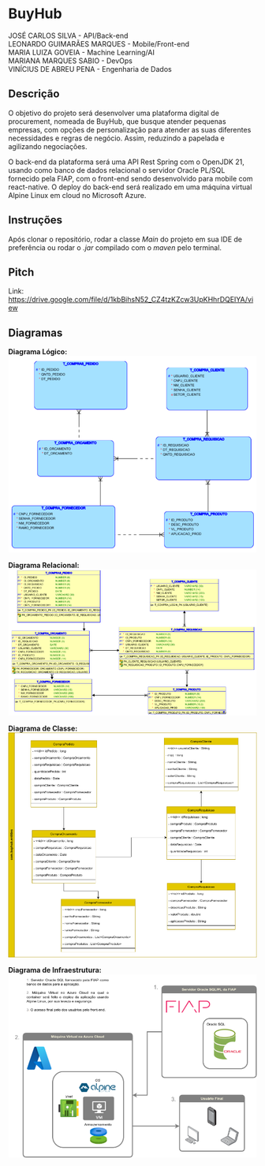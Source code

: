 # BuyHub

JOSÉ CARLOS SILVA - API/Back-end  
LEONARDO GUIMARÃES MARQUES - Mobile/Front-end  
MARIA LUIZA GOVEIA - Machine Learning/AI  
MARIANA MARQUES SABIO - DevOps  
VINÍCIUS DE ABREU PENA - Engenharia de Dados  

## Descrição

O objetivo do projeto será desenvolver uma plataforma digital de procurement, nomeada de BuyHub, que busque atender pequenas empresas, com opções de personalização para atender as suas diferentes necessidades e regras de negócio. Assim, reduzindo a papelada e agilizando negociações.  

O back-end da plataforma será uma API Rest Spring com o OpenJDK 21, usando como banco de dados relacional o servidor Oracle PL/SQL fornecido pela FIAP, com o front-end sendo desenvolvido para mobile com react-native. O deploy do back-end será realizado em uma máquina virtual Alpine Linux em cloud no Microsoft Azure.
## Instruções

Após clonar o repositório, rodar a classe _Main_ do projeto em sua IDE de preferência ou rodar o _.jar_ compilado com o _maven_ pelo terminal.

## Pitch

Link:
https://drive.google.com/file/d/1kbBihsN52_CZ4tzKZcw3UpKHhrDQEIYA/view

## Diagramas

**Diagrama Lógico:**  
![Diagrama Lógico](/assets/images/logico.png)

**Diagrama Relacional:**  
![Diagrama Relacional](/assets/images/relacional.png)

**Diagrama de Classe:**  
![Diagrama de Classe](/assets/images/classe.png)

**Diagrama de Infraestrutura:**  
![Diagrama de Classe](/assets/images/devops.png)
